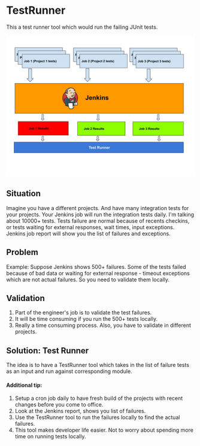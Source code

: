 # TestRunner
This a test runner tool which would run the failing JUnit tests. 

<img src="https://github.com/raghuramrangaraju/TestRunner/blob/master/Test%20Runner.svg">


## Situation
Imagine you have a different projects. And have many integration tests for your projects. Your Jenkins job will run the integration tests daily. I'm talking about 10000+ tests. Tests failure are normal because of recents checkins, or tests waiting for external responses, wait times, input exceptions. Jenkins job report will show you the list of failures and exceptions. 

## Problem
Example: Suppose Jenkins shows 500+ failures. 
Some of the tests failed because of bad data or waiting for external response - timeout exceptions which are not actual failures. 
So you need to validate them locally. 

## Validation
1. Part of the engineer's job is to validate the test failures. 
2. It will be time consuming if you run the 500+ tests locally. 
3. Really a time consuming process. Also, you have to validate in different projects.

## Solution: Test Runner 
  The idea is to have a TestRunner tool which takes in the list of failure tests as an input and run against corresponding module. 
####  Additional tip: 
1. Setup a cron job daily to have fresh build of the projects with recent changes before you come to office. 
2. Look at the Jenkins report, shows you list of failures. 
3. Use the TestRunner tool to run the failures locally to find the actual failures.
4. This tool makes developer life easier. Not to worry about spending more time on running tests locally. 
